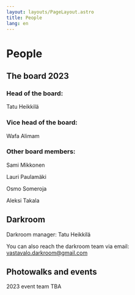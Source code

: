 ```yaml
---
layout: layouts/PageLayout.astro
title: People
lang: en
---
```


# People

<h2 id="board">The board 2023</h2>

### Head of the board:

Tatu Heikkilä

### Vice head of the board:

Wafa Alimam

### Other board members:

Sami Mikkonen

Lauri Paulamäki

Osmo Someroja

Aleksi Takala

<h2 id="darkroom">Darkroom</h2>

Darkroom manager: Tatu Heikkilä

You can also reach the darkroom team via email: <a href="mailto:vastavalo.darkroom@gmail.com">vastavalo.darkroom@gmail.com</a>

<h2 id="events">Photowalks and events</h2>

2023 event team TBA
